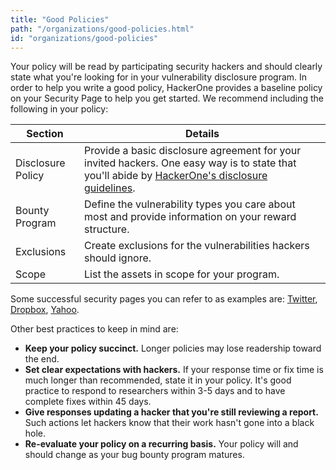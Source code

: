 ```yaml
---
title: "Good Policies"
path: "/organizations/good-policies.html"
id: "organizations/good-policies"
---
```


Your policy will be read by participating security hackers and should clearly state what you're looking for in your vulnerability disclosure program. In order to help you write a good policy, HackerOne provides a baseline policy on your Security Page to help you get started.  We recommend including the following in your policy:

Section | Details
----- | -----
Disclosure Policy | Provide a basic disclosure agreement for your invited hackers. One easy way is to state that you'll abide by [HackerOne's disclosure guidelines](https://www.hackerone.com/disclosure-guidelines). 
Bounty Program | Define the vulnerability types you care about most and provide information on your reward structure.
Exclusions | Create exclusions for the vulnerabilities hackers should ignore.
Scope | List the assets in scope for your program.

Some successful security pages you can refer to as examples are: [Twitter](https://hackerone.com/twitter), [Dropbox](https://hackerone.com/dropbox), [Yahoo](https://hackerone.com/yahoo).

Other best practices to keep in mind are:
* **Keep your policy succinct.** Longer policies may lose readership toward the end.
* **Set clear expectations with hackers.** If your response time or fix time is much longer than recommended, state it in your policy. It's good practice to respond to researchers within 3-5 days and to have complete fixes within 45 days.
* **Give responses updating a hacker that you're still reviewing a report.** Such actions let hackers know that their work hasn't gone into a black hole.
* **Re-evaluate your policy on a recurring basis.** Your policy will and should change as your bug bounty program matures.
